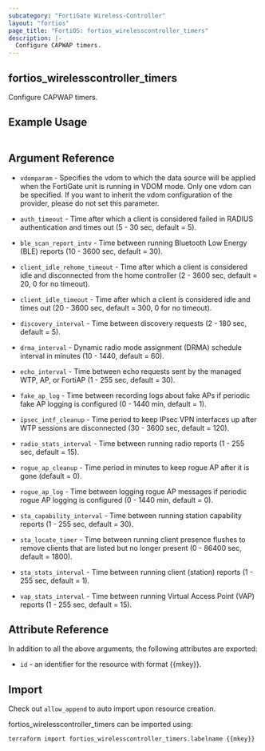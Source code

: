 ```yaml
---
subcategory: "FortiGate Wireless-Controller"
layout: "fortios"
page_title: "FortiOS: fortios_wirelesscontroller_timers"
description: |-
  Configure CAPWAP timers.
---
```


## fortios_wirelesscontroller_timers
Configure CAPWAP timers.

## Example Usage

```hcl

```

## Argument Reference
* `vdomparam` - Specifies the vdom to which the data source will be applied when the FortiGate unit is running in VDOM mode. Only one vdom can be specified. If you want to inherit the vdom configuration of the provider, please do not set this parameter.

* `auth_timeout` - Time after which a client is considered failed in RADIUS authentication and times out (5 - 30 sec, default = 5).
* `ble_scan_report_intv` - Time between running Bluetooth Low Energy (BLE) reports (10 - 3600 sec, default = 30).
* `client_idle_rehome_timeout` - Time after which a client is considered idle and disconnected from the home controller (2 - 3600 sec, default = 20, 0 for no timeout).
* `client_idle_timeout` - Time after which a client is considered idle and times out (20 - 3600 sec, default = 300, 0 for no timeout).
* `discovery_interval` - Time between discovery requests (2 - 180 sec, default = 5).
* `drma_interval` - Dynamic radio mode assignment (DRMA) schedule interval in minutes (10 - 1440, default = 60).
* `echo_interval` - Time between echo requests sent by the managed WTP, AP, or FortiAP (1 - 255 sec, default = 30).
* `fake_ap_log` - Time between recording logs about fake APs if periodic fake AP logging is configured (0 - 1440 min, default = 1).
* `ipsec_intf_cleanup` - Time period to keep IPsec VPN interfaces up after WTP sessions are disconnected (30 - 3600 sec, default = 120).
* `radio_stats_interval` - Time between running radio reports (1 - 255 sec, default = 15).
* `rogue_ap_cleanup` - Time period in minutes to keep rogue AP after it is gone (default = 0).
* `rogue_ap_log` - Time between logging rogue AP messages if periodic rogue AP logging is configured (0 - 1440 min, default = 0).
* `sta_capability_interval` - Time between running station capability reports (1 - 255 sec, default = 30).
* `sta_locate_timer` - Time between running client presence flushes to remove clients that are listed but no longer present (0 - 86400 sec, default = 1800).
* `sta_stats_interval` - Time between running client (station) reports (1 - 255 sec, default = 1).
* `vap_stats_interval` - Time between running Virtual Access Point (VAP) reports (1 - 255 sec, default = 15).

## Attribute Reference

In addition to all the above arguments, the following attributes are exported:
* `id` - an identifier for the resource with format {{mkey}}.

## Import

Check out `allow_append` to auto import upon resource creation.

fortios_wirelesscontroller_timers can be imported using:
```sh
terraform import fortios_wirelesscontroller_timers.labelname {{mkey}}
```
